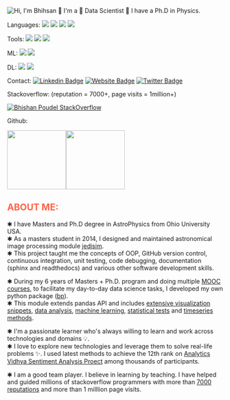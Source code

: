 ![Hi, I'm Bhihsan 👋 I'm a 🚀 Data Scientist 🚀 I have a Ph.D in Physics.](images/intro.gif)

Languages:
<img src="https://img.shields.io/badge/python%20-%2314354C.svg?&style=for-the-badge&logo=python&logoColor=white"/> <img src="https://img.shields.io/badge/shell_script%20-%23121011.svg?&style=for-the-badge&logo=gnu-bash&logoColor=white"/>
 <img src ="https://img.shields.io/badge/postgres-%23316192.svg?&style=for-the-badge&logo=postgresql&logoColor=white"/>
 <img src="https://img.shields.io/badge/mysql-%2300f.svg?&style=for-the-badge&logo=mysql&logoColor=white"/>

Tools:
 <img src="https://img.shields.io/badge/AWS%20-%23FF9900.svg?&style=for-the-badge&logo=amazon-aws&logoColor=white"/>
  <img src="https://img.shields.io/badge/git%20-%23F05033.svg?&style=for-the-badge&logo=git&logoColor=white"/>
 <img src="https://img.shields.io/badge/latex%20-%23008080.svg?&style=for-the-badge&logo=latex&logoColor=white"/>


 ML:
<img src="https://img.shields.io/badge/pandas%20-%23150458.svg?&style=for-the-badge&logo=pandas&logoColor=white" />
<img src="https://img.shields.io/badge/Scikitlearn%20-%23.svg?&style=for-the-badge&logo=sklearn&logoColor=white"/>

DL:
 <img src="https://img.shields.io/badge/TensorFlow%20-%23FF6F00.svg?&style=for-the-badge&logo=TensorFlow&logoColor=white" />
 <img src="https://img.shields.io/badge/Keras%20-%23D00000.svg?&style=for-the-badge&logo=Keras&logoColor=white"/>

Contact:
[![Linkedin Badge](https://img.shields.io/badge/-LinkedIn-0e76a8?style=flat-square&logo=Linkedin&logoColor=white)](https://www.linkedin.com/in/bhishan-poudel-a83351b4/)
[![Website Badge](https://img.shields.io/badge/Website-3b5998?style=flat-square&logo=google-chrome&logoColor=white)](https://bhishanpdl.github.io/)
[![Twitter Badge](https://img.shields.io/badge/-Twitter-00acee?style=flat-square&logo=Twitter&logoColor=white)](https://twitter.com/bhishan_poudel)

Stackoverflow: (reputation = 7000+, page visits = 1million+)

[![Bhishan Poudel StackOverflow](https://github-readme-stackoverflow.vercel.app/?userID=5200329&layout=compact&theme=dark)](https://stackoverflow.com/users/5200329/bhishan-poudel)

Github:


<img align="" height='137px' src="https://github-readme-stats.vercel.app/api?username=bhishanpdl&hide_title=true&show_icons=true&include_all_commits=true&line_height=21&bg_color=0,EC6C6C,FFD479,FFFC79,73FA79&theme=graywhite" /><!-- wi*quL3fcV --><img align="" height='137px' src="https://github-readme-stats.vercel.app/api/top-langs/?username=bhishanpdl&hide_title=true&layout=compact&bg_color=0,73FA79,73FDFF,D783FF&theme=graywhite" />


<h2 style="color: tomato;">ABOUT ME:</h2>

✱ I have Masters and Ph.D degree in AstroPhysics from Ohio University USA.  
✱  As a masters student in 2014, I designed and maintained astronomical image processing module [jedisim](https://github.com/bhishanpdl/jedisim).  
✱ This project taught me the concepts of OOP, GitHub version control, continuous integration, unit testing, code debugging, documentation (sphinx and readthedocs) and various other software development skills.  


✱ During my 6 years of Masters + Ph.D. program and doing multiple [MOOC courses](https://bhishanpdl.github.io/education.html), to facilitate my day-to-day data science tasks, I developed my own python package ([bp](https://github.com/bhishanpdl/bp)).  
✱ This module extends pandas API and includes [extensive visualization snippets](https://nbviewer.jupyter.org/github/bhishanpdl/bp/blob/master/examples/pandas_api_num_and_cat.ipynb), [data analysis](https://nbviewer.jupyter.org/github/bhishanpdl/bp/blob/master/examples/pandas_api_description.ipynb),
[machine learning](https://github.com/bhishanpdl/bp/blob/master/examples/example_model_eval.ipynb), [statistical tests](https://nbviewer.jupyter.org/github/bhishanpdl/bp/blob/master/examples/pandas_api_stats.ipynb) and [timeseries methods](https://nbviewer.jupyter.org/github/bhishanpdl/bp/blob/master/examples/pandas_api_timeseries.ipynb).


✱ I'm a passionate learner who's always willing to learn and work across technologies and domains 💡.  
✱ I love to explore new technologies and leverage them to solve real-life problems ✨. I used latest methods to achieve the 12th rank on [Analytics Vidhya Sentiment Analysis Proect](https://datahack.analyticsvidhya.com/contest/all/) among thousands of participants.  


✱ I am a good team player. I believe in learning by teaching. I have helped and guided millions of stackoverflow programmers with more than [7000 reputations](https://stackoverflow.com/users/5200329/bhishan-poudel) and more than 1 milllion page visits.
